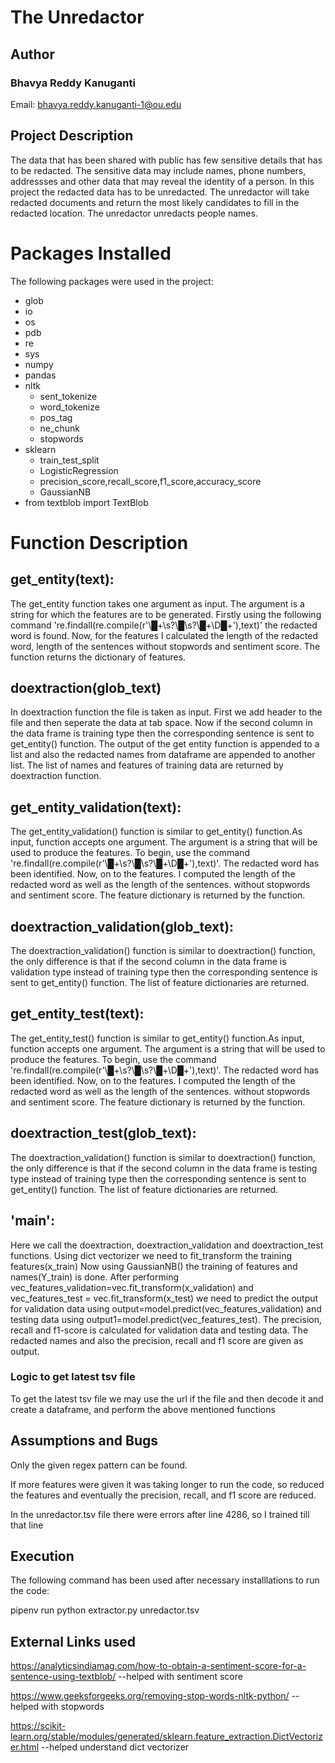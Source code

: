 # The Unredactor
## Author

### Bhavya Reddy Kanuganti
Email: bhavya.reddy.kanuganti-1@ou.edu

## Project Description
The data that has been shared with public has few sensitive details that has to be redacted. 
The sensitive data may include names, phone numbers, addressses and other data that may reveal the identity of a person.
In this project the redacted data has to be unredacted. The unredactor will take redacted documents and return the most 
likely candidates to fill in the redacted location.
The unredactor unredacts people names.

# Packages Installed
The following packages were used in the project:
- glob
- io
- os
- pdb
- re
- sys
- numpy 
- pandas
- nltk
  - sent_tokenize
  - word_tokenize
  - pos_tag
  - ne_chunk
  - stopwords
- sklearn
  - train_test_split
  - LogisticRegression
  - precision_score,recall_score,f1_score,accuracy_score
  - GaussianNB
- from textblob import TextBlob

# Function Description

## get_entity(text):

The get_entity function takes one argument as input. The argument is a string 
for which the features are to be generated. Firstly using the following command
're.findall(re.compile(r'\█+\s?\█\s?\█+\D█+'),text)' the redacted word is found.
Now, for the features I calculated the length of the redacted word, length of the sentences 
without stopwords and sentiment score. The function returns the dictionary of features.

## doextraction(glob_text)

In doextraction function the file is taken as input. First we add header to the file and
then seperate the data at tab space. Now if the second column in the data frame is training 
type then the corresponding sentence is sent to get_entity() function. The output of the get entity 
function is appended to a list and also the redacted names from dataframe are appended to 
another list. The list of names and features of training data are returned by doextraction function.

## get_entity_validation(text):

The get_entity_validation() function is similar to get_entity() function.As input, function accepts one argument.
The argument is a string that will be used to produce the features. To begin, use the command 
're.findall(re.compile(r'\█+\s?\█\s?\█+\D█+'),text)'. The redacted word has been identified.
Now, on to the features. I computed the length of the redacted word as well as the length of the sentences.
without stopwords and sentiment score. The feature dictionary is returned by the function.

## doextraction_validation(glob_text):

The doextraction_validation() function is similar to doextraction() function, the only difference is that
if the second column in the data frame is validation type instead of training
type then the corresponding sentence is sent to get_entity() function. The list of feature dictionaries are returned.

## get_entity_test(text):

The get_entity_test() function is similar to get_entity() function.As input, function accepts one argument.
The argument is a string that will be used to produce the features. To begin, use the command 
're.findall(re.compile(r'\█+\s?\█\s?\█+\D█+'),text)'. The redacted word has been identified.
Now, on to the features. I computed the length of the redacted word as well as the length of the sentences.
without stopwords and sentiment score. The feature dictionary is returned by the function.

## doextraction_test(glob_text):

The doextraction_validation() function is similar to doextraction() function, the only difference is that
if the second column in the data frame is testing type instead of training
type then the corresponding sentence is sent to get_entity() function. The list of feature dictionaries are returned.

## '__main__':
Here we call the doextraction, doextraction_validation and doextraction_test functions.
Using dict vectorizer we need to fit_transform the training features(x_train)
Now using GaussianNB() the training of features and names(Y_train) is done.
After performing  vec_features_validation=vec.fit_transform(x_validation) and 
vec_features_test = vec.fit_transform(x_test) we need to predict the output for validation data
using output=model.predict(vec_features_validation) and testing data using output1=model.predict(vec_features_test).
The precision, recall and f1-score is calculated for validation data and testing data.
The redacted names and also the precision, recall and f1 score are given as output.
### Logic to get latest tsv file
To get the latest tsv file we may use the url if the file and then decode it and create a dataframe, and perform the above mentioned functions

## Assumptions and Bugs

Only the given regex pattern can be found. 

If more features were given it was taking longer to run the code, so reduced the features and eventually
the precision, recall, and f1 score are reduced.

In the unredactor.tsv file there were errors after line 4286, so I trained till that line  


## Execution

The following command has been used after necessary installlations to run the code:
 
pipenv run python extractor.py unredactor.tsv

## External Links used

https://analyticsindiamag.com/how-to-obtain-a-sentiment-score-for-a-sentence-using-textblob/ --helped with sentiment score

https://www.geeksforgeeks.org/removing-stop-words-nltk-python/ --helped with stopwords

https://scikit-learn.org/stable/modules/generated/sklearn.feature_extraction.DictVectorizer.html --helped understand dict vectorizer




